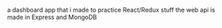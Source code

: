 a dashboard app that i made to practice React/Redux stuff
the web api is made in Express and MongoDB